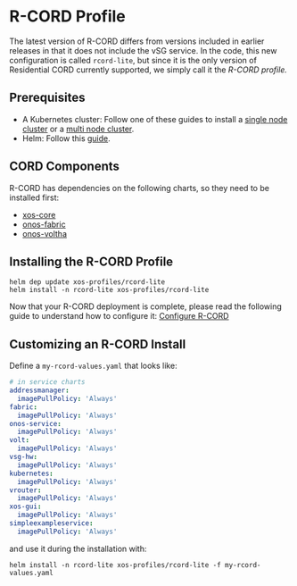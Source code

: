# R-CORD Profile

The latest version of R-CORD differs from versions included in earlier
releases in that it does not include the vSG service. In the code,
this new configuration is called `rcord-lite`, but since it is the
only version of Residential CORD currently supported, we simply
call it the *R-CORD profile.*

## Prerequisites

- A Kubernetes cluster: Follow one of these guides to install a [single
  node cluster](../../prereqs/k8s-single-node.md) or a [multi node
  cluster](../../prereqs/k8s-multi-node.md).
- Helm: Follow this [guide](../../prereqs/helm.md).

## CORD Components

R-CORD has dependencies on the following charts,
so they need to be installed first:

- [xos-core](../../charts/xos-core.md)
- [onos-fabric](../../charts/onos.md#onos-fabric)
- [onos-voltha](../../charts/onos.md#onos-voltha)

## Installing the R-CORD Profile

```shell
helm dep update xos-profiles/rcord-lite
helm install -n rcord-lite xos-profiles/rcord-lite
```

Now that your R-CORD deployment is complete, please read the
following guide to understand how to configure it:
[Configure R-CORD](configuration.md)

## Customizing an R-CORD Install

Define a `my-rcord-values.yaml` that looks like:

```yaml
# in service charts
addressmanager:
  imagePullPolicy: 'Always'
fabric:
  imagePullPolicy: 'Always'
onos-service:
  imagePullPolicy: 'Always'
volt:
  imagePullPolicy: 'Always'
vsg-hw:
  imagePullPolicy: 'Always'
kubernetes:
  imagePullPolicy: 'Always'
vrouter:
  imagePullPolicy: 'Always'
xos-gui:
  imagePullPolicy: 'Always'
simpleexampleservice:
  imagePullPolicy: 'Always'
```

and use it during the installation with:

```shell
helm install -n rcord-lite xos-profiles/rcord-lite -f my-rcord-values.yaml
```

